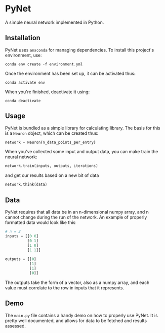 # PyNet
A simple neural network implemented in Python.

## Installation
PyNet uses `anaconda` for managing dependencies. To install this project's environment, use:
```shell
conda env create -f environment.yml
```

Once the environment has been set up, it can be activated thus:
```shell
conda activate env
```

When you're finished, deactivate it using:
```shell
conda deactivate
```

## Usage
PyNet is bundled as a simple library for calculating library. The basis for this is a `Neuron` object, which can be created thus:
```Python
network = Neuron(n_data_points_per_entry)
```
When you've collected some input and output data, you can make train the neural network:
```Python
network.train(inputs, outputs, iterations)
```
and get our results based on a new bit of data
```Python
network.think(data)
```

## Data
PyNet requires that all data be in an n-dimensional numpy array, and n cannot change during the run of the network. An example of properly formatted data would look like this:
```Python
# n = 2
inputs = [[0 0]
          [0 1]
          [1 0]
          [1 1]]
          
outputs = [[0]
           [1]
           [1]
           [0]]
```
The outputs take the form of a vector, also as a numpy array, and each value must correlate to the row in inputs that it represents.


## Demo
The `main.py` file contains a handy demo on how to properly use PyNet. It is pretty well documented, and allows for data to be fetched and results assessed.
